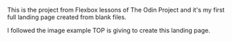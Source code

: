 This is the project from Flexbox lessons of The Odin Project and it's my first full landing page created from blank files.

I followed the image example TOP is giving to create this landing page.